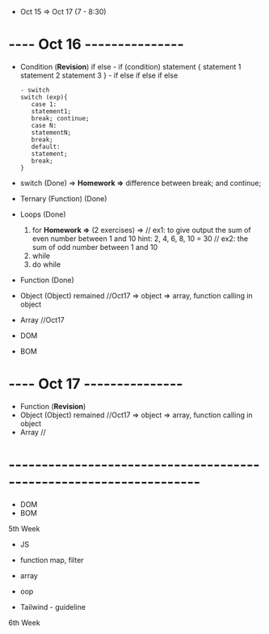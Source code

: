 - Oct 15 => Oct 17 (7 - 8:30)

# ---- Oct 16 ---------------

- Condition (**Revision**)
      if else 
      - if (condition) statement 
      {
         statement 1
         statement 2
         statement 3 
      }
      - if 
      else if
      else if
      else

      - switch
      switch (exp){
         case 1:
         statement1;
         break; continue;
         case N:
         statementN;
         break;
         default:
         statement;
         break;
      }

- switch (Done) => **Homework =>** difference between break; and continue;
- Ternary (Function) (Done)
- Loops (Done)
   1. for **Homework =>** (2 exercises) 
   => // ex1: to give output the sum of even number between 1 and 10 hint: 2, 4, 6, 8, 10 = 30
      // ex2: the sum of odd number between 1 and 10
   2. while 
   3. do while 
- Function (Done)
- Object (Object)
remained //Oct17 => object => array, function calling in object
- Array //Oct17
- DOM
- BOM


# ---- Oct 17 ---------------
- Function (**Revision**)
- Object (Object)
remained //Oct17 => object => array, function calling in object
- Array //

# -------------------------------------------------------------------

- DOM
- BOM


5th Week
- JS
- function map, filter
- array 
- oop

- Tailwind - guideline

6th Week 